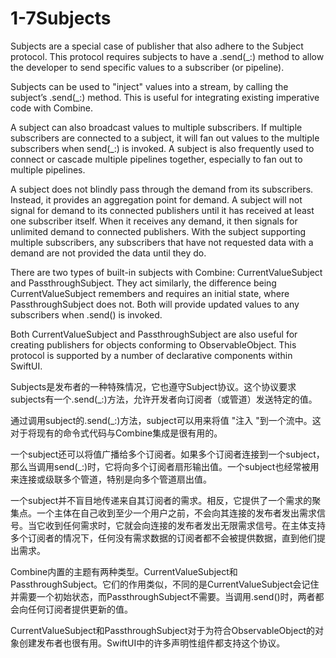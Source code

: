 # 1-7Subjects
Subjects are a special case of publisher that also adhere to the Subject protocol. This protocol requires subjects to have a .send(_:) method to allow the developer to send specific values to a subscriber (or pipeline).

Subjects can be used to "inject" values into a stream, by calling the subject’s .send(_:) method. This is useful for integrating existing imperative code with Combine.

A subject can also broadcast values to multiple subscribers. If multiple subscribers are connected to a subject, it will fan out values to the multiple subscribers when send(_:) is invoked. A subject is also frequently used to connect or cascade multiple pipelines together, especially to fan out to multiple pipelines.

A subject does not blindly pass through the demand from its subscribers. Instead, it provides an aggregation point for demand. A subject will not signal for demand to its connected publishers until it has received at least one subscriber itself. When it receives any demand, it then signals for unlimited demand to connected publishers. With the subject supporting multiple subscribers, any subscribers that have not requested data with a demand are not provided the data until they do.

There are two types of built-in subjects with Combine: CurrentValueSubject and PassthroughSubject. They act similarly, the difference being CurrentValueSubject remembers and requires an initial state, where PassthroughSubject does not. Both will provide updated values to any subscribers when .send() is invoked.

Both CurrentValueSubject and PassthroughSubject are also useful for creating publishers for objects conforming to ObservableObject. This protocol is supported by a number of declarative components within SwiftUI.


Subjects是发布者的一种特殊情况，它也遵守Subject协议。这个协议要求subjects有一个.send(_:)方法，允许开发者向订阅者（或管道）发送特定的值。

通过调用subject的.send(_:)方法，subject可以用来将值 "注入 "到一个流中。这对于将现有的命令式代码与Combine集成是很有用的。

一个subject还可以将值广播给多个订阅者。如果多个订阅者连接到一个subject，那么当调用send(_:)时，它将向多个订阅者扇形输出值。一个subject也经常被用来连接或级联多个管道，特别是向多个管道扇出值。

一个subject并不盲目地传递来自其订阅者的需求。相反，它提供了一个需求的聚集点。一个主体在自己收到至少一个用户之前，不会向其连接的发布者发出需求信号。当它收到任何需求时，它就会向连接的发布者发出无限需求信号。在主体支持多个订阅者的情况下，任何没有需求数据的订阅者都不会被提供数据，直到他们提出需求。

Combine内置的主题有两种类型。CurrentValueSubject和PassthroughSubject。它们的作用类似，不同的是CurrentValueSubject会记住并需要一个初始状态，而PassthroughSubject不需要。当调用.send()时，两者都会向任何订阅者提供更新的值。

CurrentValueSubject和PassthroughSubject对于为符合ObservableObject的对象创建发布者也很有用。SwiftUI中的许多声明性组件都支持这个协议。